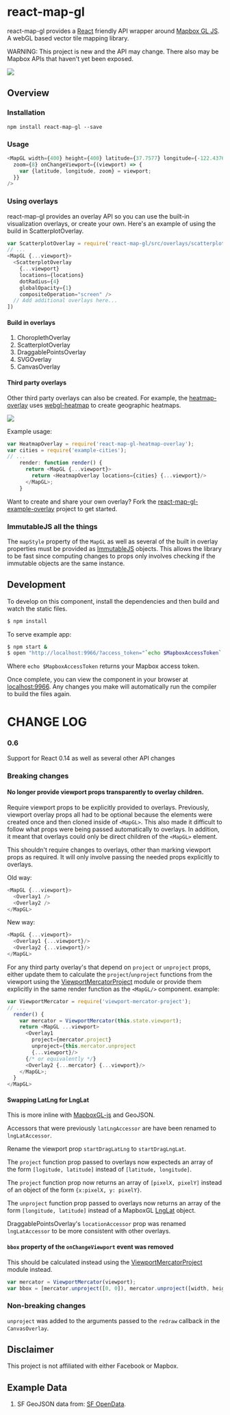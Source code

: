 # react-map-gl

react-map-gl provides a [React](http://facebook.github.io/react/) friendly
API wrapper around [Mapbox GL JS](https://www.mapbox.com/mapbox-gl-js/). A webGL
based vector tile mapping library.

WARNING: This project is new and the API may change. There also may be Mapbox
APIs that haven't yet been exposed.

![](react-map-gl-screenshots.png)

## Overview

### Installation

```
npm install react-map-gl --save
```

### Usage

````js
<MapGL width={400} height={400} latitude={37.7577} longitude={-122.4376}
  zoom={8} onChangeViewport={(viewport) => {
    var {latitude, longitude, zoom} = viewport;
  }}
/>
````

### Using overlays

react-map-gl provides an overlay API so you can use the built-in visualization
overlays, or create your own. Here's an example of using the build in
ScatterplotOverlay.

````js
var ScatterplotOverlay = require('react-map-gl/src/overlays/scatterplot.react');
// ...
<MapGL {...viewport}>
  <ScatterplotOverlay
    {...viewport}
    locations={locations}
    dotRadius={4}
    globalOpacity={1}
    compositeOperation="screen" />
  // Add additional overlays here...
])
````

#### Build in overlays

1. ChoroplethOverlay
2. ScatterplotOverlay
3. DraggablePointsOverlay
4. SVGOverlay
5. CanvasOverlay

#### Third party overlays

Other third party overlays can also be created. For example, the
[heatmap-overlay](https://github.com/vicapow/react-map-gl-heatmap-overlay) uses
[webgl-heatmap](https://github.com/vicapow/webgl-heatmap) to create geographic
heatmaps.

![](heatmap-example.gif)

Example usage:

````js
var HeatmapOverlay = require('react-map-gl-heatmap-overlay');
var cities = require('example-cities');
// ...
    render: function render() {
      return <MapGL {...viewport}>
        return <HeatmapOverlay locations={cities} {...viewport}/>
      </MapGL>;
    }
````

Want to create and share your own overlay? Fork the
[react-map-gl-example-overlay](https://github.com/vicapow/react-map-gl-example-overlay)
project to get started.


### ImmutableJS all the things

The `mapStyle` property of the `MapGL` as well as several of the built in
overlay properties must be provided as
[ImmutableJS](https://facebook.github.io/immutable-js/) objects. This allows
the library to be fast since computing changes to props only involves checking
if the immutable objects are the same instance.


## Development

To develop on this component, install the dependencies and then build and watch
the static files.

```bash
$ npm install
```

To serve example app:

```bash
$ npm start &
$ open "http://localhost:9966/?access_token="`echo $MapboxAccessToken`
```

Where `echo $MapboxAccessToken` returns your Mapbox access token.

Once complete, you can view the component in your browser at
[localhost:9966](http://localhost:9966). Any changes you make will automatically
run the compiler to build the files again.

# CHANGE LOG

### 0.6

Support for React 0.14 as well as several other API changes

### Breaking changes

#### No longer provide viewport props transparently to overlay children.

Require viewport props to be explicitly provided to overlays. Previously,
viewport overlay props all had to be optional because the elements were created
once and then cloned inside of `<MapGL>`. This also made it difficult to follow
what props were being passed automatically to overlays. In addition, it meant
that overlays could only be direct children of the `<MapGL>` element.

This shouldn't require changes to overlays, other than marking viewport props
as required. It will only involve passing the needed props explicitly to
overlays.

Old way:

```js
<MapGL {...viewport}>
  <Overlay1 />
  <Overlay2 />
</MapGL>
```

New way:

```js
<MapGL {...viewport}>
  <Overlay1 {...viewport}/>
  <Overlay2 {...viewport}/>
</MapGL>
```

For any third party overlay's that depend on `project` or `unproject` props,
either update them to calculate the `project`/`unproject` functions from the
viewport using the [ViewportMercatorProject](github.com/uber-common/viewport-mercator-project) module or provide them explicitly in the same render function as the
`<MapGL/>` component. example:

```js
var ViewportMercator = require('viewport-mercator-project');
// ...
  render() {
    var mercator = ViewportMercator(this.state.viewport);
    return <MapGL ...viewport>
      <Overlay1
        project={mercator.project}
        unproject={this.mercator.unproject
        {...viewport}/>
      {/* or equivalently */}
      <Overlay2 {...mercator} {...viewport}/>
    </MapGL>;
  }
</MapGL>
```

#### Swapping LatLng for LngLat

This is more inline with
[MapboxGL-js](https://github.com/mapbox/mapbox-gl-js/pull/1433) and GeoJSON.

Accessors that were previously `latLngAccessor` are have been renamed to
`lngLatAccessor`.

Rename the viewport prop `startDragLatLng` to `startDragLngLat`.

The `project` function prop passed to overlays now expecteds an array of
the form `[logitude, latitude]` instead of `[latitude, longitude]`.

The `project` function prop now returns an array of `[pixelX, pixelY]` instead
of an object of the form `{x:pixelX, y: pixelY}`.

The `unproject` function prop passed to overlays now returns an array of
the form `[longitude, latitude]` instead of a MapboxGL
[LngLat](https://www.mapbox.com/mapbox-gl-js/api/#LngLat) object.

DraggablePointsOverlay's `locationAccessor` prop was renamed `lngLatAccessor`
to be more consistent with other overlays.

#### `bbox` property of the `onChangeViewport` event was removed

This should be calculated instead using the [ViewportMercatorProject](github.com/uber-common/viewport-mercator-project) module instead.

```js
var mercator = ViewportMercator(viewport);
var bbox = [mercator.unproject([0, 0]), mercator.unproject([width, height])];
```

### Non-breaking changes

`unproject` was added to the arguments passed to the `redraw` callback in the
`CanvasOverlay`.


## Disclaimer

This project is not affiliated with either Facebook or Mapbox.

## Example Data

1. SF GeoJSON data from: [SF OpenData](http://data.sfgov.org).
